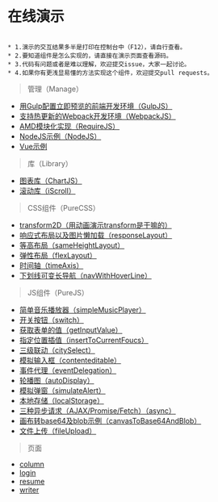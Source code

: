 # 在线演示

```

* 1.演示的交互结果多半是打印在控制台中（F12），请自行查看。
* 2.要知道组件是怎么实现的，请直接在演示页面查看源码。
* 3.代码有问题或者是难以理解，欢迎提交issue，大家一起讨论。
* 4.如果你有更浅显易懂的方法实现这个组件，欢迎提交pull requests。

```

> 管理（Manage）

* [用Gulp配置立即预览的前端开发环境（GulpJS）](https://github.com/bergwhite/fe-demo/tree/master/Manage/GulpJS)
* [支持热更新的Webpack开发环境（WebpackJS）](https://github.com/bergwhite/fe-demo/tree/master/Manage/WebpackJS)
* [AMD模块化实现（RequireJS）](https://bergwhite.github.io/fe-demo/Manage/RequireJS/)
* [NodeJS示例（NodeJS）](https://github.com/bergwhite/fe-demo/tree/master/Manage/NodeJS)
* [Vue示例](https://github.com/bergwhite/fe-demo/tree/master/Manage/VueJS)

> 库（Library）

* [图表库（ChartJS）](https://bergwhite.github.io/fe-demo/Library/ChartJS/)
* [滚动库（iScroll）](https://bergwhite.github.io/fe-demo/Library/iScroll/iscroll-slide)

> CSS组件（PureCSS）

* [transform2D（用动画演示transform是干嘛的）](https://bergwhite.github.io/fe-demo/PureCSS/transform2D)
* [响应式布局以及图片懒加载（responseLayout）](https://bergwhite.github.io/fe-demo/PureCSS/responseLayout)
* [等高布局（sameHeightLayout）](https://bergwhite.github.io/fe-demo/PureCSS/sameHeightLayout)
* [弹性布局（flexLayout）](https://bergwhite.github.io/fe-demo/PureCSS/flexLayout)
* [时间轴（timeAxis）](https://bergwhite.github.io/fe-demo/PureCSS/timeAxis)
* [下划线可变长导航（navWithHoverLine）](https://bergwhite.github.io/fe-demo/PureCSS/navWithHoverLine)

> JS组件（PureJS）

* [简单音乐播放器（simpleMusicPlayer）](https://bergwhite.github.io/fe-demo/PureJS/simpleMusicPlayer)
* [开关按钮（switch）](https://bergwhite.github.io/fe-demo/PureJS/switch)
* [获取表单的值（getInputValue）](https://bergwhite.github.io/fe-demo/PureJS/getInputValue)
* [指定位置插值（insertToCurrentFoucs）](https://bergwhite.github.io/fe-demo/PureJS/insertToCurrentFoucs)
* [三级联动（citySelect）](https://bergwhite.github.io/fe-demo/PureJS/citySelect)
* [模拟输入框（contenteditable）](https://bergwhite.github.io/fe-demo/PureJS/contenteditable)
* [事件代理（eventDelegation）](https://bergwhite.github.io/fe-demo/PureJS/eventDelegation)
* [轮播图（autoDisplay）](https://bergwhite.github.io/fe-demo/PureJS/autoDisplay)
* [模拟弹窗（simulateAlert）](https://bergwhite.github.io/fe-demo/PureJS/simulateAlert)
* [本地存储（localStorage）](https://bergwhite.github.io/fe-demo/PureJS/localStorage)
* [三种异步请求（AJAX/Promise/Fetch）（async）](https://bergwhite.github.io/fe-demo/PureJS/async)
* [画布转base64及blob示例（canvasToBase64AndBlob）](https://bergwhite.github.io/fe-demo/PureJS/canvasToBase64AndBlob)
* [文件上传（fileUpload）](https://bergwhite.github.io/fe-demo/PureJS/fileUpload)

> 页面

* [column](https://bergwhite.github.io/fe-demo/page/column)
* [login](https://bergwhite.github.io/fe-demo/page/login)
* [resume](https://bergwhite.github.io/fe-demo/page/resume)
* [writer](https://bergwhite.github.io/fe-demo/page/writer)